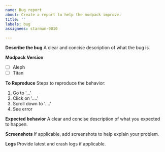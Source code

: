 ```yaml
---
name: Bug report
about: Create a report to help the modpack improve.
title: ''
labels: bug
assignees: starmun-0010

---
```


**Describe the bug**
A clear and concise description of what the bug is.

**Modpack Version**
- [ ] Aleph
- [ ] Titan

**To Reproduce**
Steps to reproduce the behavior:
1. Go to '...'
2. Click on '....'
3. Scroll down to '....'
4. See error

**Expected behavior**
A clear and concise description of what you expected to happen.

**Screenshots**
If applicable, add screenshots to help explain your problem.

**Logs**
Provide latest and crash logs if applicable.
